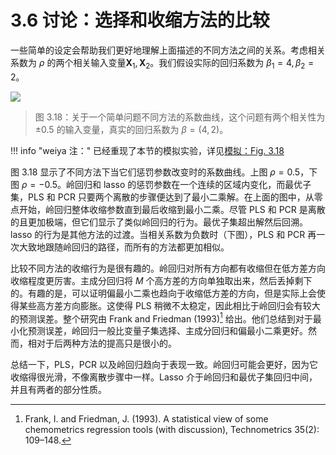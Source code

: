 # 3.6 讨论：选择和收缩方法的比较

一些简单的设定会帮助我们更好地理解上面描述的不同方法之间的关系。考虑相关系数为 $\rho$ 的两个相关输入变量$\mathbf X_1,\mathbf X_2$。我们假设实际的回归系数为 $\beta_1=4,\beta_2=2$。

![](../img/03/fig3.18.png)

> 图 3.18：关于一个简单问题不同方法的系数曲线，这个问题有两个相关性为 $\pm 0.5$ 的输入变量，真实的回归系数为 $\beta=(4,2)$。

!!! info "weiya 注："
    已经重现了本节的模拟实验，详见[模拟：Fig. 3.18](../notes/linear-reg/sim-3-18/index.html)


图 3.18 显示了不同方法下当它们惩罚参数改变时的系数曲线。上图 $\rho=0.5$，下图 $\rho=-0.5$。岭回归和 lasso 的惩罚参数在一个连续的区域内变化，而最优子集，PLS 和 PCR 只要两个离散的步骤便达到了最小二乘解。在上面的图中，从零点开始，岭回归整体收缩参数直到最后收缩到最小二乘。尽管 PLS 和 PCR 是离散的且更加极端，但它们显示了类似岭回归的行为。最优子集超出解然后回溯。lasso 的行为是其他方法的过渡。当相关系数为负数时（下图），PLS 和 PCR 再一次大致地跟随岭回归的路径，而所有的方法都更加相似。

比较不同方法的收缩行为是很有趣的。岭回归对所有方向都有收缩但在低方差方向收缩程度更厉害。主成分回归将 $M$ 个高方差的方向单独取出来，然后丢掉剩下的。有趣的是，可以证明偏最小二乘也趋向于收缩低方差的方向，但是实际上会使得某些高方差方向膨胀。这使得 PLS 稍微不太稳定，因此相比于岭回归会有较大的预测误差。整个研究由 Frank and Friedman (1993)[^1] 给出。他们总结到对于最小化预测误差，岭回归一般比变量子集选择、主成分回归和偏最小二乘更好。然而，相对于后两种方法的提高只是很小的。

总结一下，PLS，PCR 以及岭回归趋向于表现一致。岭回归可能会更好，因为它收缩得很光滑，不像离散步骤中一样。Lasso 介于岭回归和最优子集回归中间，并且有两者的部分性质。


[^1]: Frank, I. and Friedman, J. (1993). A statistical view of some chemometrics regression tools (with discussion), Technometrics 35(2): 109–148.